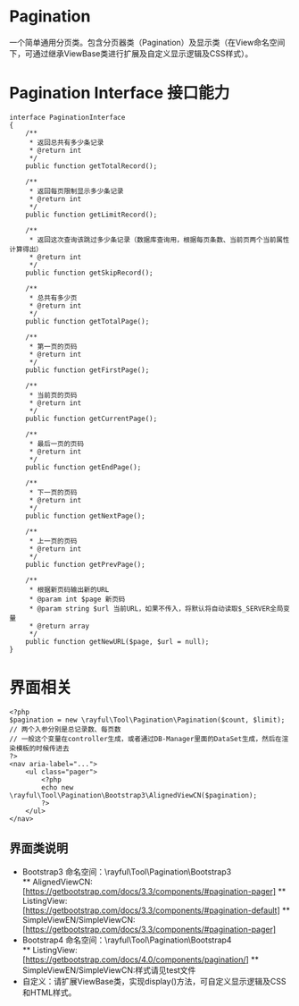 # Pagination
一个简单通用分页类。包含分页器类（Pagination）及显示类（在View命名空间下，可通过继承ViewBase类进行扩展及自定义显示逻辑及CSS样式）。

# Pagination Interface 接口能力
```
interface PaginationInterface
{
    /**
     * 返回总共有多少条记录
     * @return int
     */
    public function getTotalRecord();

    /**
     * 返回每页限制显示多少条记录
     * @return int
     */
    public function getLimitRecord();

    /**
     * 返回这次查询该跳过多少条记录（数据库查询用，根据每页条数、当前页两个当前属性计算得出）
     * @return int
     */
    public function getSkipRecord();

    /**
     * 总共有多少页
     * @return int
     */
    public function getTotalPage();

    /**
     * 第一页的页码
     * @return int
     */
    public function getFirstPage();

    /**
     * 当前页的页码
     * @return int
     */
    public function getCurrentPage();

    /**
     * 最后一页的页码
     * @return int
     */
    public function getEndPage();

    /**
     * 下一页的页码
     * @return int
     */
    public function getNextPage();

    /**
     * 上一页的页码
     * @return int
     */
    public function getPrevPage();

    /**
     * 根据新页码输出新的URL
     * @param int $page 新页码
     * @param string $url 当前URL，如果不传入，将默认将自动读取$_SERVER全局变量
     * @return array
     */
    public function getNewURL($page, $url = null);
}
```
# 界面相关
```
<?php
$pagination = new \rayful\Tool\Pagination\Pagination($count, $limit);
// 两个入参分别是总记录数、每页数
// 一般这个变量在controller生成，或者通过DB-Manager里面的DataSet生成，然后在渲染模板的时候传进去
?>
<nav aria-label="...">
    <ul class="pager">
        <?php
        echo new \rayful\Tool\Pagination\Bootstrap3\AlignedViewCN($pagination);
        ?>
    </ul>
</nav>
```

## 界面类说明
* Bootstrap3 命名空间：\rayful\Tool\Pagination\Bootstrap3\
** AlignedViewCN: [https://getbootstrap.com/docs/3.3/components/#pagination-pager]
** ListingView:[https://getbootstrap.com/docs/3.3/components/#pagination-default]
** SimpleViewEN/SimpleViewCN:[https://getbootstrap.com/docs/3.3/components/#pagination-pager]
* Bootstrap4 命名空间：\rayful\Tool\Pagination\Bootstrap4\
** ListingView:[https://getbootstrap.com/docs/4.0/components/pagination/]
** SimpleViewEN/SimpleViewCN:样式请见test文件
* 自定义：请扩展ViewBase类，实现display()方法，可自定义显示逻辑及CSS和HTML样式。